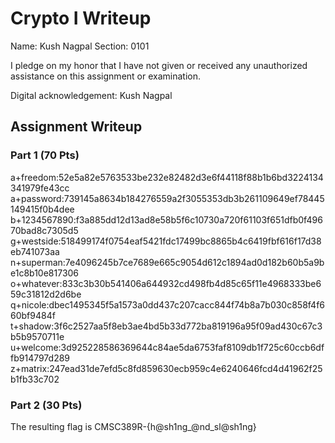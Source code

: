 # Crypto I Writeup

Name: Kush Nagpal
Section: 0101

I pledge on my honor that I have not given or received any unauthorized
assistance on this assignment or examination.

Digital acknowledgement: Kush Nagpal

## Assignment Writeup

### Part 1 (70 Pts)

a+freedom:52e5a82e5763533be232e82482d3e6f44118f88b1b6bd3224134341979fe43cc
a+password:739145a8634b184276559a2f3055353db3b261109649ef78445149415f0b4dee
b+1234567890:f3a885dd12d13ad8e58b5f6c10730a720f61103f651dfb0f49670bad8c7305d5
g+westside:518499174f0754eaf5421fdc17499bc8865b4c6419fbf616f17d38eb741073aa
n+superman:7e4096245b7ce7689e665c9054d612c1894ad0d182b60b5a9be1c8b10e817306
o+whatever:833c3b30b541406a644932cd498fb4d85c65f11e4968333be659c31812d2d6be
q+nicole:dbec1495345f5a1573a0dd437c207cacc844f74b8a7b030c858f4f660bf9484f
t+shadow:3f6c2527aa5f8eb3ae4bd5b33d772ba819196a95f09ad430c67c3b5b9570711e
u+welcome:3d925228586369644c84ae5da6753faf8109db1f725c60ccb6dffb914797d289
z+matrix:247ead31de7efd5c8fd859630ecb959c4e6240646fcd4d41962f25b1fb33c702

### Part 2 (30 Pts)

The resulting flag is CMSC389R-{h@sh1ng_@nd_sl@sh1ng}